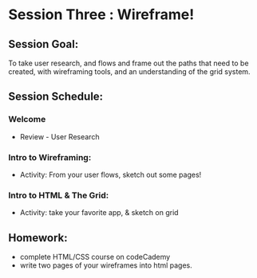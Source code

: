 # Session Three : Wireframe!

## Session Goal: 
To take user research, and flows and frame out the paths that need to be created, with wireframing tools, and an understanding of the grid system.

## Session Schedule:

### Welcome
  - Review - User Research

### Intro to Wireframing:
  - Activity: From your user flows, sketch out some pages!

### Intro to HTML & The Grid:
  - Activity: take your favorite app, & sketch on grid

## Homework:
- complete HTML/CSS course on codeCademy
- write two pages of your wireframes into html pages.
